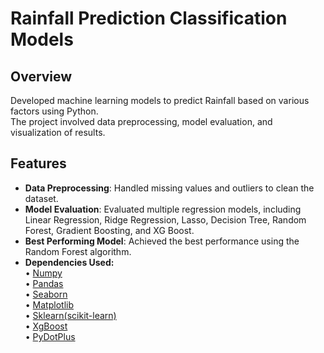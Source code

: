 # Rainfall Prediction Classification Models

## Overview
Developed machine learning models to predict Rainfall based on various factors using Python. </br> The project involved data preprocessing, model evaluation, and visualization of results.

## Features
- **Data Preprocessing**: Handled missing values and outliers to clean the dataset.
- **Model Evaluation**: Evaluated multiple regression models, including Linear Regression, Ridge Regression, Lasso, Decision Tree, Random Forest, Gradient Boosting, and XG Boost.
- **Best Performing Model**: Achieved the best performance using the Random Forest algorithm.
- **Dependencies Used:**</br>
•	[Numpy](https://numpy.org/)<br />
•	[Pandas](https://pandas.pydata.org/docs/)<br />
• [Seaborn](https://seaborn.pydata.org/)</br>
•	[Matplotlib](https://matplotlib.org/stable/index.html)<br />
• [Sklearn(scikit-learn)](https://scikit-learn.org/stable/)</br>
• [XgBoost](https://xgboost.readthedocs.io/en/stable/)<br />
• [PyDotPlus](https://pydotplus.readthedocs.io/_/downloads/en/latest/pdf/)
  

